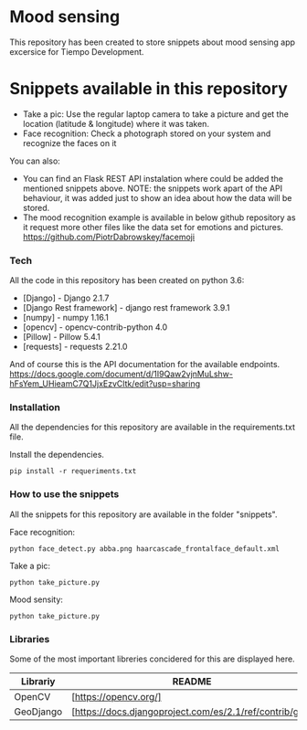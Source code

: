 # Mood sensing

This repository has been created to store snippets about mood sensing app excersice for Tiempo Development.

# Snippets available in this repository

  - Take a pic: Use the regular laptop camera to take a picture and get the location (latitude & longitude) where it was taken.
  - Face recognition: Check a photograph stored on your system and recognize the faces on it


You can also:
  - You can find an Flask REST API instalation where could be added the mentioned snippets above.
  NOTE: the snippets work apart of the API behaviour, it was added just to show an idea about how the data will be stored.
  - The mood recognition example is available in below github repository as it request more other files like the data set for emotions and pictures.
  https://github.com/PiotrDabrowskey/facemoji


### Tech

All the code in this repository has been created on python 3.6:

* [Django] - Django 2.1.7
* [Django Rest framework] - django rest framework 3.9.1
* [numpy] - numpy 1.16.1
* [opencv] - opencv-contrib-python 4.0
* [Pillow] - Pillow 5.4.1
* [requests] - requests 2.21.0


And of course this is the API documentation for the available endpoints.
https://docs.google.com/document/d/1I9Qaw2vjnMuLshw-hFsYem_UHieamC7Q1JjxEzvCltk/edit?usp=sharing

### Installation

All the dependencies for this repository are available in the requirements.txt file.

Install the dependencies.

```
pip install -r requeriments.txt
```
### How to use the snippets

All the snippets for this repository are available in the folder "snippets".

Face recognition:
```
python face_detect.py abba.png haarcascade_frontalface_default.xml
```
Take a pic:
```
python take_picture.py
```
Mood sensity:
```
python take_picture.py
```

### Libraries

Some of the most important libreries concidered for this are displayed here.

| Librariy | README |
| ------ | ------ |
| OpenCV | [https://opencv.org/] |
| GeoDjango | [https://docs.djangoproject.com/es/2.1/ref/contrib/gis/] |
